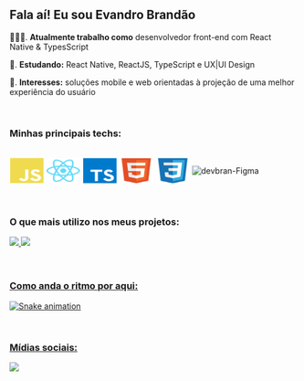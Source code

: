 ## Fala aí! Eu sou Evandro Brandão

  🧑🏻‍💻. **Atualmente trabalho como** desenvolvedor front-end com React Native & TypesScript

  📘. **Estudando:** React Native, ReactJS, TypeScript e UX|UI Design

  🏹. **Interesses:** soluções mobile e web orientadas à projeção de uma melhor experiência do usuário
  
<br>  

### Minhas principais techs:
<div style="display: inline_block"><br>
  <img align="center" alt="devbran-Js" height="45" width="60" src="https://raw.githubusercontent.com/devicons/devicon/master/icons/javascript/javascript-plain.svg">
  <img align="center" alt="devbran-React" height="45" width="60" src="https://raw.githubusercontent.com/devicons/devicon/master/icons/react/react-original.svg">
  <img align="center" alt="devbran-Ts" height="45" width="60" src="https://raw.githubusercontent.com/devicons/devicon/master/icons/typescript/typescript-plain.svg">
  <img align="center" alt="devbran-HTML" height="45" width="60" src="https://raw.githubusercontent.com/devicons/devicon/master/icons/html5/html5-original.svg">
  <img align="center" alt="devbran-CSS" height="45" width="60" src="https://raw.githubusercontent.com/devicons/devicon/master/icons/css3/css3-original.svg">
  <img align="center" alt="devbran-Figma" height="45" width="60" src="https://cdn.jsdelivr.net/gh/devicons/devicon/icons/figma/figma-original.svg" /> 
<br><br><br>
   
### O que mais utilizo nos meus projetos: 
<div align="left">
  <a href="https://github.com/devbran-git">
  <img height="180em" src="https://github-readme-stats.vercel.app/api?username=devbran-git&show_icons=true&theme=algolia&include_all_commits=true&count_private=true"/>
  <img height="180em" src="https://github-readme-stats.vercel.app/api/top-langs/?username=devbran-git&layout=compact&langs_count=7&theme=algolia"/>
</div>
</div>
<br><br>
  
  ### Como anda o ritmo por aqui:
  
  ![Snake animation](https://github.com/devbran-git/devbran/blob/output/github-contribution-grid-snake.svg)

  <br>
  
   ### Mídias sociais:
   
  <div>
  <a href="https://www.linkedin.com/in/devbran" target="_blank"><img src="https://img.shields.io/badge/-LinkedIn-%230077B5?style=for-the-badge&logo=linkedin&logoColor=white" target="_blank"></a> 
  </div>
